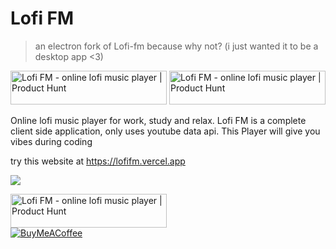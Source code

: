 # Lofi FM

> an electron fork of Lofi-fm because why not? (i just wanted it to be a desktop app <3)

<a href="https://www.producthunt.com/posts/lofi-fm?utm_source=badge-featured&utm_medium=badge&utm_souce=badge-lofi&#0045;fm" target="_blank"><img src="https://api.producthunt.com/widgets/embed-image/v1/featured.svg?post_id=346367&theme=dark" alt="Lofi&#0032;FM - online&#0032;lofi&#0032;music&#0032;player&#0032; | Product Hunt" style="width: 250px; height: 54px;" width="250" height="54" /></a>
<a href="https://www.producthunt.com/posts/lofi-fm?utm_source=badge-top-post-badge&utm_medium=badge&utm_souce=badge-lofi&#0045;fm" target="_blank"><img src="https://api.producthunt.com/widgets/embed-image/v1/top-post-badge.svg?post_id=346367&theme=dark&period=daily" alt="Lofi&#0032;FM - online&#0032;lofi&#0032;music&#0032;player | Product Hunt" style="width: 250px; height: 54px;" width="250" height="54" /></a>

Online lofi music player for work, study and relax. Lofi FM is a complete client side application, only uses youtube data api.
This Player will give you vibes during coding 

try this website at https://lofifm.vercel.app

![](https://ph-files.imgix.net/a03135fd-2de9-4e2c-8704-c46b3e48339b.png?auto=format&auto=compress&codec=mozjpeg&cs=strip&fit=max&dpr=2)

<a href="https://www.producthunt.com/posts/lofi-fm?utm_source=badge-review&utm_medium=badge&utm_souce=badge-lofi&#0045;fm#discussion-body" target="_blank"><img src="https://api.producthunt.com/widgets/embed-image/v1/review.svg?post_id=346367&theme=dark" alt="Lofi&#0032;FM - online&#0032;lofi&#0032;music&#0032;player | Product Hunt" style="width: 250px; height: 54px;" width="250" height="54" /></a>
<br/>
[![BuyMeACoffee](https://img.shields.io/badge/Buy%20Me%20a%20Coffee-ffdd00?style=for-the-badge&logo=buy-me-a-coffee&logoColor=black)](https://www.buymeacoffee.com/kiranv)

